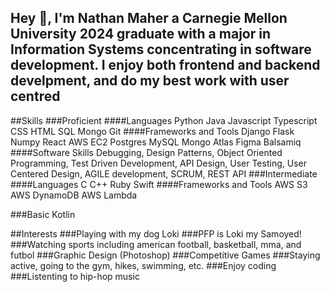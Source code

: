 ## Hey 👋, I'm Nathan Maher a Carnegie Mellon University 2024 graduate with a major in Information Systems concentrating in software development.  I enjoy both frontend and backend develpment, and do my best work with user centred 
##Skills
###Proficient
####Languages
Python
Java
Javascript
Typescript
CSS
HTML
SQL
Mongo
Git
####Frameworks and Tools
Django
Flask
Numpy
React
AWS EC2
Postgres
MySQL
Mongo Atlas
Figma
Balsamiq
####Software Skills
Debugging, Design Patterns, Object Oriented Programming, Test Driven Development, API Design, User Testing, User Centered Design, AGILE development, SCRUM, REST API
###Intermediate
####Languages
C
C++
Ruby
Swift
####Frameworks and Tools
AWS S3
AWS DynamoDB
AWS Lambda

###Basic
Kotlin

##Interests
###Playing with my dog Loki
###PFP is Loki my Samoyed!
###Watching sports including american football, basketball, mma, and futbol
###Graphic Design (Photoshop)
###Competitive Games
###Staying active, going to the gym, hikes, swimming, etc.
###Enjoy coding
###Listenting to hip-hop music
<!--
**nathanmaher41/nathanmaher41** is a ✨ _special_ ✨ repository because its `README.md` (this file) appears on your GitHub profile.

Here are some ideas to get you started:

- 🔭 I’m currently working on ...
- 🌱 I’m currently learning ...
- 👯 I’m looking to collaborate on ...
- 🤔 I’m looking for help with ...
- 💬 Ask me about ...
- 📫 How to reach me: ...
- 😄 Pronouns: ...
- ⚡ Fun fact: ...
-->
